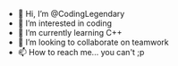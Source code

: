 - 👋 Hi, I’m @CodingLegendary
- 👀 I’m interested in coding
- 🌱 I’m currently learning C++
- 💞️ I’m looking to collaborate on teamwork
- 📫 How to reach me... you can't ;p

<!---
CodingLegendary/CodingLegendary is a ✨ special ✨ repository because its `README.md` (this file) appears on your GitHub profile.
You can click the Preview link to take a look at your changes.
--->
